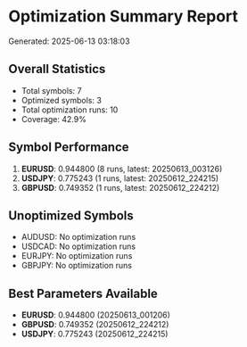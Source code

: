 # Optimization Summary Report
Generated: 2025-06-13 03:18:03

## Overall Statistics
- Total symbols: 7
- Optimized symbols: 3
- Total optimization runs: 10
- Coverage: 42.9%

## Symbol Performance
1. **EURUSD**: 0.944800 (8 runs, latest: 20250613_003126)
2. **USDJPY**: 0.775243 (1 runs, latest: 20250612_224215)
3. **GBPUSD**: 0.749352 (1 runs, latest: 20250612_224212)

## Unoptimized Symbols
- AUDUSD: No optimization runs
- USDCAD: No optimization runs
- EURJPY: No optimization runs
- GBPJPY: No optimization runs

## Best Parameters Available
- **EURUSD**: 0.944800 (20250613_001206)
- **GBPUSD**: 0.749352 (20250612_224212)
- **USDJPY**: 0.775243 (20250612_224215)